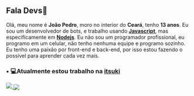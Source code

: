 <h2>Fala Devs👋</h2>
<p> Olá, meu nome é <strong>João Pedro</strong>, moro no interior do <strong>Ceará</strong>, tenho <strong>13 anos</strong>. Eu sou um desenvolvedor de bots, e trabalho usando <strong><a href="https://javascript.com">Javascript</a></strong>, mas especificamente em <strong><a href="https://nodejs.org">Nodejs</a></strong>. Eu não sou um programador profissional, eu programo em um celular, não tenho nenhuma equipe e programo sozinho. Eu tenho uma paixão por front-end e back-end, por isso estou fazendo o possível para aprender cada vez mais.</p>
<h3>• 💻Atualmente estou trabalho na <strong><a href="">itsuki</a></strong></h3>
<a href="https://github.com/pdrgg/">
 <img src = "https://github-readme-stats.vercel.app/api?username=pdrgg&show_icons=true&theme=omni&line_height=27">
</a>
<a>
 <img align="center" src="https://github-readme-stats.vercel.app/api/top-langs/?username=pdrgg&theme=omni&layout=compact"></a>
